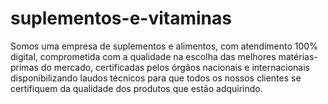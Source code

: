 # suplementos-e-vitaminas
Somos uma empresa de suplementos e alimentos, com atendimento 100% digital, comprometida com a qualidade na escolha das melhores matérias-primas do mercado, certificadas pelos órgãos nacionais e internacionais disponibilizando laudos técnicos para que todos os nossos clientes se certifiquem da qualidade dos produtos que estão adquirindo.

